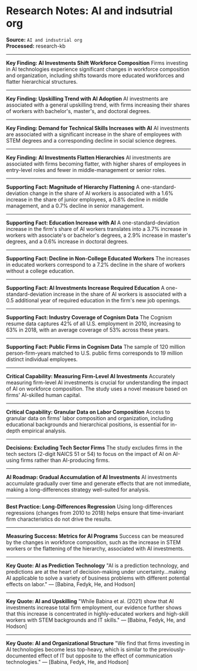 # Research Notes: AI and indsutrial org

**Source:** `AI and indsutrial org`  
**Processed:** research-kb

---

**Key Finding: AI Investments Shift Workforce Composition**
Firms investing in AI technologies experience significant changes in workforce composition and organization, including shifts towards more educated workforces and flatter hierarchical structures.

---

**Key Finding: Upskilling Trend with AI Adoption**
AI investments are associated with a general upskilling trend, with firms increasing their shares of workers with bachelor's, master's, and doctoral degrees.

---

**Key Finding: Demand for Technical Skills Increases with AI**
AI investments are associated with a significant increase in the share of employees with STEM degrees and a corresponding decline in social science degrees.

---

**Key Finding: AI Investments Flatten Hierarchies**
AI investments are associated with firms becoming flatter, with higher shares of employees in entry-level roles and fewer in middle-management or senior roles.

---

**Supporting Fact: Magnitude of Hierarchy Flattening**
A one-standard-deviation change in the share of AI workers is associated with a 1.6% increase in the share of junior employees, a 0.8% decline in middle management, and a 0.7% decline in senior management.

---

**Supporting Fact: Education Increase with AI**
A one-standard-deviation increase in the firm's share of AI workers translates into a 3.7% increase in workers with associate's or bachelor's degrees, a 2.9% increase in master's degrees, and a 0.6% increase in doctoral degrees.

---

**Supporting Fact: Decline in Non-College Educated Workers**
The increases in educated workers correspond to a 7.2% decline in the share of workers without a college education.

---

**Supporting Fact: AI Investments Increase Required Education**
A one-standard-deviation increase in the share of AI workers is associated with a 0.5 additional year of required education in the firm's new job openings.

---

**Supporting Fact: Industry Coverage of Cognism Data**
The Cognism resume data captures 42% of all U.S. employment in 2010, increasing to 63% in 2018, with an average coverage of 53% across these years.

---

**Supporting Fact: Public Firms in Cognism Data**
The sample of 120 million person-firm-years matched to U.S. public firms corresponds to 19 million distinct individual employees.

---

**Critical Capability: Measuring Firm-Level AI Investments**
Accurately measuring firm-level AI investments is crucial for understanding the impact of AI on workforce composition. The study uses a novel measure based on firms' AI-skilled human capital.

---

**Critical Capability: Granular Data on Labor Composition**
Access to granular data on firms' labor composition and organization, including educational backgrounds and hierarchical positions, is essential for in-depth empirical analysis.

---

**Decisions: Excluding Tech Sector Firms**
The study excludes firms in the tech sectors (2-digit NAICS 51 or 54) to focus on the impact of AI on AI-using firms rather than AI-producing firms.

---

**AI Roadmap: Gradual Accumulation of AI Investments**
AI investments accumulate gradually over time and generate effects that are not immediate, making a long-differences strategy well-suited for analysis.

---

**Best Practice: Long-Differences Regression**
Using long-differences regressions (changes from 2010 to 2018) helps ensure that time-invariant firm characteristics do not drive the results.

---

**Measuring Success: Metrics for AI Programs**
Success can be measured by the changes in workforce composition, such as the increase in STEM workers or the flattening of the hierarchy, associated with AI investments.

---

**Key Quote: AI as Prediction Technology**
"AI is a prediction technology, and predictions are at the heart of decision-making under uncertainty...making AI applicable to solve a variety of business problems with different potential effects on labor." — [Babina, Fedyk, He, and Hodson]

---

**Key Quote: AI and Upskilling**
"While Babina et al. (2021) show that AI investments increase total firm employment, our evidence further shows that this increase is concentrated in highly-educated workers and high-skill workers with STEM backgrounds and IT skills." — [Babina, Fedyk, He, and Hodson]

---

**Key Quote: AI and Organizational Structure**
"We find that firms investing in AI technologies become less top-heavy, which is similar to the previously-documented effect of IT but opposite to the effect of communication technologies." — [Babina, Fedyk, He, and Hodson]